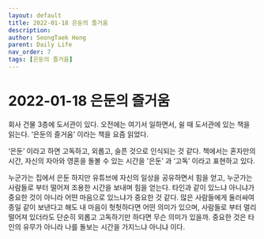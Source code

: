 ```yaml
---
layout: default
title: 2022-01-18 은둔의 즐거움 
description:  
author: SeongTaek Hong
parent: Daily Life 
nav_order: 7
tags: [은둔의 즐거움]
---
```


# 2022-01-18 은둔의 즐거움
회사 건물 3층에 도서관이 있다. 오전에는 여기서 일하면서, 쉴 때 도서관에 있는 책을 읽는다. ‘은둔의 즐거움’ 이라는 책을 요즘 읽었다.

‘은둔’ 이라고 하면 고독하고, 외롭고, 슬픈 것으로 인식되는 것 같다.
책에서는 혼자만의 시간, 자신의 자아와 영혼을 돌볼 수 있는 시간을 '은둔’ 과 ‘고독’ 이라고 표현하고 있다.

누군가는 집에서 은둔 하지만 유튜브에 자신의 일상을 공유하면서 힘을 얻고, 누군가는 사람들로 부터 떨어져 조용한 시간을 보내며 힘을 얻는다. 타인과 같이 있느냐 아니냐가 중요한 것이 아니라 어떤 마음으로 있느냐가 중요한 것 같다. 많은 사람들에게 둘러싸여 종일 같이 보낸다고 해도 내 마음이 헛헛하다면 어떤 의미가 있으며, 사람들로 부터 멀리 떨어져 있더라도 단순히 외롭고 고독하기만 하다면 무슨 의미가 있을까. 중요한 것은 타인의 유무가 아니라 나를 돌보는 시간을 가지느냐 아니냐 이다.

